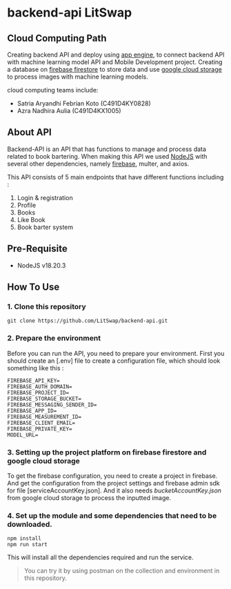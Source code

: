# backend-api LitSwap
## Cloud Computing Path 
Creating backend API and deploy using [app engine](https://cloud.google.com/appengine?_gl=1*hlianx*_up*MQ..&gclid=CjwKCAjw1K-zBhBIEiwAWeCOF0RgPyusDHXwr4GMj_qUf92_5kwVHtr3KnJjYifHUEzOZYjq53jQuRoCcYoQAvD_BwE&gclsrc=aw.ds), to connect backend API with machine learning model API and Mobile Development project. Creating a database on [firebase firestore](https://firebase.google.com/docs/firestore) to store data and use [google cloud storage](https://cloud.google.com/storage) to process images with machine learning models.

cloud computing teams include: 
- Satria Aryandhi Febrian Koto (C491D4KY0828)
- Azra Nadhira Aulia (C491D4KX1005)
  
## About API 
Backend-API is an API that has functions to manage and process data related to book bartering. When making this API we used [NodeJS](https://nodejs.org/en/learn/getting-started/introduction-to-nodejs) with several other dependencies, namely [firebase](https://console.firebase.google.com/u/0/), multer, and axios. 

This API consists of 5 main endpoints that have different functions including : 
1. Login & registration
2. Profile
3. Books
4. Like Book
5. Book barter system


## Pre-Requisite
* NodeJS v18.20.3
  
## How To Use 

### 1. Clone this repository

   ``` nodeJS
   git clone https://github.com/LitSwap/backend-api.git
   ```
### 2. Prepare the environment
   Before you can run the API, you need to prepare your environment. First you should create an    [.env] file to create a configuration file, which should look something like this :
   ```
   FIREBASE_API_KEY=
   FIREBASE_AUTH_DOMAIN=
   FIREBASE_PROJECT_ID=
   FIREBASE_STORAGE_BUCKET=
   FIREBASE_MESSAGING_SENDER_ID=
   FIREBASE_APP_ID=
   FIREBASE_MEASUREMENT_ID=
   FIREBASE_CLIENT_EMAIL=
   FIREBASE_PRIVATE_KEY=
   MODEL_URL=
   ```
### 3. Setting up the project platform on firebase firestore and google cloud storage
   To get the firebase configuration, you need to create a project in firebase. And get the configuration from the project settings and firebase admin sdk for file [serviceAccountKey.json]. And it also needs *bucketAccountKey.json* from google cloud storage to process the inputted image.
### 4. Set up the module and some dependencies that need to be downloaded. 
```
npm install
npm run start
```
This will install all the dependencies required and run the service.    


> You can try it by using postman on the collection and environment in this repository.
   
   
   



